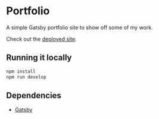 # Portfolio

A simple Gatsby portfolio site to show off some of my work.

Check out the [deployed site](https://sfritton.github.io/).

## Running it locally
```sh
npm install
npm run develop
```

## Dependencies
- [Gatsby](https://www.gatsbyjs.com/)
